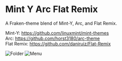# Mint Y Arc Flat Remix

A Fraken-theme blend of Mint-Y, Arc, and Flat Remix.

Mint-Y: <https://github.com/linuxmint/mint-themes>  
Arc: <https://github.com/horst3180/arc-theme>  
Flat Remix: <https://github.com/daniruiz/Flat-Remix>

![Folder](https://i.imgur.com/k4dLxNR.png)
![Menu](https://i.imgur.com/iFMO0fx.png)
